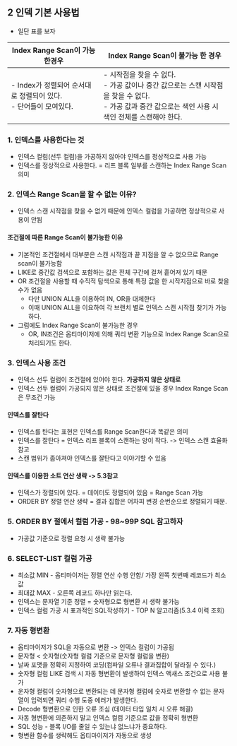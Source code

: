 ## 2 인덱 기본 사용법
- 일단 표를 보자

|Index Range Scan이 가능한경우|Index Range Scan이 불가능 한 경우|
|--|--|
|- Index가 정렬되어 순서대로 정렬되어 있다. </br> - 단어들이 모여있다.|- 시작점을 찾을 수 없다. </br> - 가공 값이나 중간 값으로는 스캔 시작점을 찾을 수 없다. </br> - 가공 값과 중간 값으로는 색인 사용 시 색인 전체를 스캔해야 한다.

### 1. 인덱스를 사용한다는 것
- 인덱스 컬럼(선두 컬럼)을 가공하지 않아야 인덱스를 정상적으로 사용 가능
- 인덱스를 정상적으로 사용한다. = 리프 블록 일부를 스캔하는 Index Range Scan 의미

### 2. 인덱스 Range Scan을 할 수 없는 이유?
- 인덱스 스캔 시작점을 찾을 수 없기 때문에 인덱스 컬럼을 가공하면 정상적으로 사용이 안됨

#### 조건절에 따른 Range Scan이 불가능한 이유
- 기본적인 조건절에서 대부분은 스캔 시작점과 끝 지점을 알 수 없으므로 Range scan이 불가능함
- LIKE로 중간값 검색으로 포함하는 값은 전체 구간에 걸쳐 흩어져 있기 때문
- OR 조건절을 사용할 때 수직적 탐색으로 통해 특정 값을 한 시작지점으로 바로 찾을 수가 없음
  - 다만 UNION ALL을 이용하여 IN, OR을 대체한다
  - 이때 UNION ALL을 이요하여 각 브랜치 별로 인덱스 스캔 시작점 찾기가 가능하다.
- 그럼에도 Index Range Scan이 불가능한 경우
  - OR, IN조건은 옵티마이저에 의해 쿼리 변환 기능으로 Index Range Scan으로 처리되기도 한다.

### 3. 인덱스 사용 조건
- 인덱스 선두 컬럼이 조건절에 있어야 한다. <b>가공하지 않은 상태로</b>
- 인덱스 선두 컬럼이 가공되지 않은 상태로 조건절에 있을 경우 Index Range Scan은 무조건 가능

#### 인덱스를 잘탄다
- 인덱스를 탄다는 표현은 인덱스를 Range Scan한다과 똑같은 의미
- 인덱스를 잘탄다 = 인덱스 리프 블록이 스캔하는 양이 작다. -> 인덱스 스캔 효율화 참고
- 스캔 범위가 좁아져야 인덱스를 잘탄다고 이야기할 수 있음

#### 인덱스를 이용한 소트 연산 생략 -> 5.3참고
- 인덱스가 정렬되어 있다. = 데이터도 정렬되어 있음 = Range Scan 가능
- ORDER BY 정렬 연산 생략 = 결과 집합은 어차피 변경 순번순으로 정렬되기 때문.


### 5. ORDER BY 절에서 컬럼 가공 - 98~99P SQL 참고하자
- 가공값 기준으로 정렬 요청 시 생략 불가능

### 6. SELECT-LIST 컬럼 가공
- 최소값 MIN - 옵티마이저는 정렬 연산 수행 안함/ 가장 왼쪽 첫번째 레코드가 최소값
- 최대값 MAX - 오른쪽 레코드 하나만 읽는다.
- 인덱스는 문자열 기준 정렬 = 숫자형으로 형변환 시 생략 불가능
- 인덱스 컬럼 가공 시 표과적인 SQL작성하기 - TOP N 알고리즘(5.3.4 이력 조회)

### 7. 자동 형변환
- 옵티마이저가 SQL을 자동으로 변환 -> 인덱스 컬럼이 가공됨
- 문자형 < 숫자형(숫자형 컬럼 기준으로 문자형 컬럼을 변환)
- 날짜 포맷을 정확히 지정하여 코딩(컴파일 오류나 결과집합이 달라질 수 있다.)
- 숫자형 컬럼 LIKE 검색 시 자동 형변환이 발생하여 인덱스 액새스 조건으로 사용 불가
- 운자형 컬럼이 숫자형으로 변환되는 데 문자형 컬럼에 숫자로 변환할 수 없는 문자열이 입력되면 쿼리 수행 도중 에러가 발생한다.
- Decode 형변환으로 인한 오류 조심 (데이터 타입 일치 시 오류 해결)
- 자동 형변환에 의존하지 말고 인덱스 컬럼 기준으로 값을 정확히 형변환
- SQL 성능 - 블록 I/O를 줄일 수 있는냐 없느냐가 중요하다.
- 형변환 함수를 생략해도 옵티마이저가 자동으로 생성
